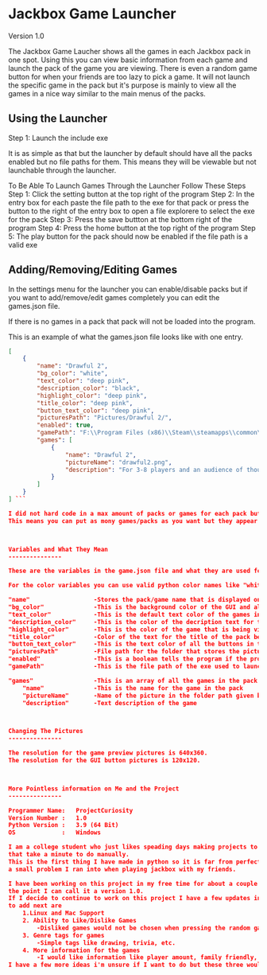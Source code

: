 Jackbox Game Launcher
=============

Version 1.0

The Jackbox Game Laucher shows all the games in each Jackbox pack in one spot.
Using this you can view basic information from each game and launch the pack of the game
you are viewing. There is even a random game button for when your friends are too lazy
to pick a game. It will not launch the specific game in the pack but it's purpose is
mainly to view all the games in a nice way similar to the main menus of the packs.



Using the Launcher
---------------

Step 1: Launch the include exe

It is as simple as that but the launcher by default should have all the packs enabled 
but no file paths for them. This means they will be viewable but not launchable through
the launcher.

To Be Able To Launch Games Through the Launcher Follow These Steps
Step 1: Click the setting button at the top right of the program
Step 2: In the entry box for each paste the file path to the exe for that pack or press the button
            to the right of the entry box to open a file explorere to select the exe for the pack
Step 3: Press the save buttton at the bottom right of the program
Step 4: Press the home button at the top right of the program
Step 5: The play button for the pack should now be enabled if the file path is a valid exe


Adding/Removing/Editing Games
---------------

In the settings menu for the launcher you can enable/disable packs but if you want to 
add/remove/edit games completely you can edit the games.json file.

If there is no games in a pack that pack will not be loaded into the program.

This is an example of what the games.json file looks like with one entry.
```json
[
    {
        "name": "Drawful 2",
        "bg_color": "white",
        "text_color": "deep pink",
        "description_color": "black",
        "highlight_color": "deep pink",
        "title_color": "deep pink",
        "button_text_color": "deep pink",
        "picturesPath": "Pictures/Drawful 2/",
        "enabled": true,
        "gamePath": "F:\\Program Files (x86)\\Steam\\steamapps\\common\\Drawful 2\\Drawful 2.exe",
        "games": [
            {
                "name": "Drawful 2",
                "pictureName": "drawful2.png",
                "description": "For 3-8 players and an audience of thousands! Your phones or tablets are your controllers! The game of terrible drawings and hilariously wrong answers."
            }
        ]
    }
] ```

I did not hard code in a max amount of packs or games for each pack but GUI is not yet designed to infinitly scale.
This means you can put as mony games/packs as you want but they appear as a list they might go off the screen.



Variables and What They Mean
---------------

These are the variables in the game.json file and what they are used for.

For the color variables you can use valid python color names like "white" or hex codes like "#ffffff"

"name"                  -Stores the pack/game name that is displayed on the top of the GUI
"bg_color"              -This is the background color of the GUI and all the widgets when the pack is being viewed
"text_color"            -This is the default text color of the games in the pack when the pack is being viewed
"description_color"     -This is the color of the decription text for the games in that pack
"highlight_color"       -This is the color of the game that is being viewed in the pack
"title_color"           -Color of the text for the title of the pack being viewed
"button_text_color"     -This is the text color of all the buttons in the GUI when viewing the pack
"picturesPath"          -File path for the folder that stores the pictures for the pack
"enabled"               -This is a boolean tells the program if the program should be viewable
"gamePath"              -This is the file path of the exe used to launch the pack

"games"                 -This is an array of all the games in the pack
    "name"              -This is the name for the game in the pack
    "pictureName"       -Name of the picture in the folder path given by "picturesPath"
    "description"       -Text description of the game



Changing The Pictures
---------------

The resolution for the game preview pictures is 640x360.
The resolution for the GUI button pictures is 120x120.



More Pointless information on Me and the Project
---------------

Programmer Name:   ProjectCuriosity
Version Number :   1.0
Python Version :   3.9 (64 Bit)
OS             :   Windows

I am a college student who just likes speading days making projects to automate problems I run into 
that take a minute to do manually.
This is the first thing I have made in python so it is far from perfect but I hope it solves
a small problem I ran into when playing jackbox with my friends.

I have been working on this project in my free time for about a couple weeks now but got it too
the point I can call it a version 1.0.
If I decide to continue to work on this project I have a few updates in mind. Some features I would like
to add next are
    1.Linux and Mac Support
    2. Ability to Like/Dislike Games
        -Disliked games would not be chosen when pressing the random game button.
    3. Genre tags for games
        -Simple tags like drawing, trivia, etc.
    4. More information for the games
        -I would like information like player amount, family friendly, etc to be viewable in the Launcher
I have a few more ideas i'm unsure if I want to do but these three would make the launcher ten times better.
